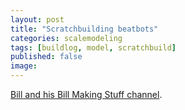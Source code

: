 ```yaml
---
layout: post
title: "Scratchbuilding beatbots"
categories: scalemodeling
tags: [buildlog, model, scratchbuild]
published: false
image: 
---
```



[Bill and his Bill Making Stuff channel][bill]. 

<!--more--> 


[bill]: <https://www.youtube.com/channel/UCiTdBmbtnvl7jBz99hXXDHA> "Bill making stuff"
